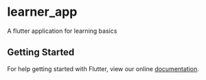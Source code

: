 # learner_app

A flutter application for learning basics

## Getting Started

For help getting started with Flutter, view our online
[documentation](https://flutter.io/).

